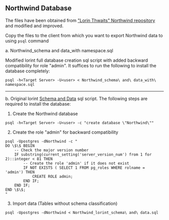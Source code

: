 ## Northwind Database
The files have been obtained from ["Lorin Thwaits" Northwind repository](https://github.com/lorint/Northwind) and modified and improved.

Copy the files to the client from which you want to export Northwind data to using `psql` command

a. Northwind_schema and data_with namespace.sql

Modified lorint full database creation sql script with added backward compatibility for role "admin".
 It suffices to run the following to install the database completely:
```shell
psql -h<Target Server> -U<user> < Northwind_schema\ and\ data_with\ namespace.sql
```
---
b. Original lorint <ins>Schema and Data</ins> sql script. The following steps are required to install
 the database:
 1. Create the Northwind database
```shell
psql -h<Target Server> -U<user> -c "create database \"Northwind\""
```
 2. Create the role "admin" for backward compatibility
```shell
psql -Upostgres -dNorthwind -c "
DO \$\$ BEGIN
    -- Check the major version number
    IF substring(current_setting('server_version_num') from 1 for 2)::integer < 81 THEN
        -- Create the role 'admin' if it does not exist
        IF NOT EXISTS ( SELECT 1 FROM pg_roles WHERE rolname = 'admin') THEN
            CREATE ROLE admin;
        END IF;
    END IF;
END \$\$;
"
```
 3. Import data (Tables without schema classification)
```shell
psql -Upostgres -dNorthwind < Northwind_lorint_schema\ and\ data.sql
```

